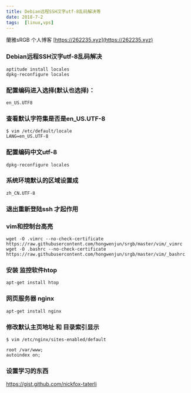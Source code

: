 ```yaml
---
title: Debian远程SSH汉字utf-8乱码解决等
date: 2018-7-2
tags:  [linux,vps]
---
```


蘭雅sRGB 个人博客 [https://262235.xyz](https://262235.xyz)

### Debian远程SSH汉字utf-8乱码解决
	aptitude install locales
	dpkg-reconfigure locales

### 配置编码进入选择(默认也选择)：
	en_US.UTF8

### 查看默认字符集是否是en_US.UTF-8
	$ vim /etc/default/locale
	LANG=en_US.UTF-8


### 配置编码中文utf-8
	dpkg-reconfigure locales

### 系统环境默认的区域设置成
	zh_CN.UTF-8

### 退出重新登陆ssh 才起作用

### vim和控制台高亮
	wget -O .vimrc --no-check-certificate https://raw.githubusercontent.com/hongwenjun/srgb/master/vim/_vimrc
	wget -O .bashrc --no-check-certificate https://raw.githubusercontent.com/hongwenjun/srgb/master/vim/_bashrc


### 安装 监控软件htop 
	apt-get install htop

### 网页服务器 nginx
	apt-get install nginx
	
### 修改默认主页地址 和 目录索引显示
	$ vim /etc/nginx/sites-enabled/default

	root /var/www;
	autoindex on;


### 设置学习的东西
https://gist.github.com/nickfox-taterli